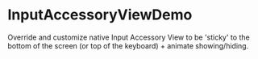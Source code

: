 # InputAccessoryViewDemo

Override and customize native Input Accessory View to be 'sticky' to the bottom of the screen
(or top of the keyboard) + animate showing/hiding.
